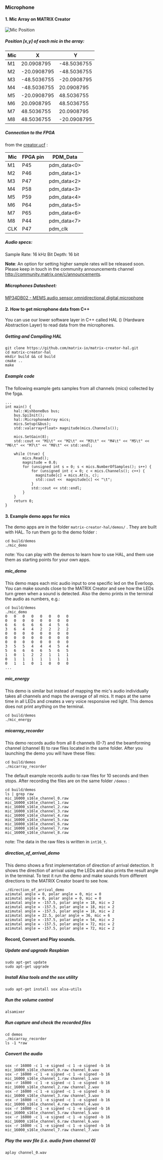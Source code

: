 ### Microphone

#### 1. Mic Array on MATRIX Creator
![Mic Position](../img/mic-position.png)

##### Position [x,y] of each mic in the array:

| Mic  |      X      |      Y      |  
| ---- | ----------- | ----------- |  
|  M1  |  20.0908795 | -48.5036755 |
|  M2  | -20.0908795 | -48.5036755 |
|  M3  | -48.5036755 | -20.0908795 |
|  M4  | -48.5036755 |  20.0908795 |
|  M5  | -20.0908795 |  48.5036755 |
|  M6  |  20.0908795 |  48.5036755 |
|  M7  |  48.5036755 |  20.0908795 |
|  M8  |  48.5036755 | -20.0908795 |


##### Connection to the FPGA 

from the [creator.ucf](https://github.com/matrix-io/matrix-creator-fpga/blob/master/creator_core/creator.ucf) :


| Mic  |   FPGA pin  |   PDM_Data  |  
| ---- | ----------- | ----------- |  
|  M1  |     P45     | pdm_data<0> |
|  M2  |     P46     | pdm_data<1> |
|  M3  |     P47     | pdm_data<2> |
|  M4  |     P58     | pdm_data<3> |
|  M5  |     P59     | pdm_data<4> |
|  M6  |     P64     | pdm_data<5> |
|  M7  |     P65     | pdm_data<6> |
|  M8  |     P44     | pdm_data<7> |
|  CLK |     P47     | pdm_clk     |

##### Audio specs:

Sample Rate: 16 kHz
Bit Depth: 16 bit

**Note**: An option for setting higher sample rates will be released soon.  Please keep in touch in the community announcements channel http://community.matrix.one/c/announcements.


##### Microphones Datasheet:

[MP34DB02 - MEMS audio sensor omnidirectional digital microphone](http://www.st.com/content/ccc/resource/technical/document/datasheet/57/af/88/31/7b/59/4f/77/DM00111225.pdf/files/DM00111225.pdf/jcr:content/translations/en.DM00111225.pdf) 

#### 2. How to get microphone data from C++

You can use our lower software layer in C++ called HAL () (Hardware Abstraction Layer) to read data from the microphones.

##### Getting and Compiling HAL
    git clone https://github.com/matrix-io/matrix-creator-hal.git
    cd matrix-creator-hal 
    mkdir build && cd build
    cmake ..
    make

##### Example code

The following example gets samples from all channels (mics) collected by the fpga.  

    ... 
    int main() {
        hal::WishboneBus bus;
        bus.SpiInit();
        hal::MicrophoneArray mics;
        mics.Setup(&bus);
        std::valarray<float> magnitude(mics.Channels());

        mics.SetGain(8);
        std::cout << "M1\t" << "M2\t" << "M3\t" << "M4\t" << "M5\t" << "M6\t" << "M7\t" << "M8\t" << std::endl;

        while (true) {
            mics.Read();
            magnitude = 0.0;
            for (unsigned int s = 0; s < mics.NumberOfSamples(); s++) {
                for (unsigned int c = 0; c < mics.Channels(); c++) {
                  magnitude[c] = mics.At(s, c);
                  std::cout <<  magnitude[c] << "\t";
                }
                std::cout << std::endl;
            }
        }
        return 0;
    }

#### 3. Example demo apps for mics

The demo apps are in the folder `matrix-creator-hal/demos/` . They are built with HAL. To run them go to the demo folder :

    cd build/demos
    ./mic_demo

note: You can play with the demos to learn how to use HAL, and them use them as starting points for your own apps.

##### mic_demo
This demo maps each mic audio input to one specific led on the Everloop. You can make sounds close to the MATRIX Creator and see how the LEDs turn green when a sound is detected. Also the demo prints in the terminal the audio as numbers, e.g.:

    cd build/demos
    ./mic_demo
    0   0   0   0   0   0   0   0   
    0   0   0   0   0   0   0   0   
    6   6   6   6   6   4   5   6   
    3   6   4   4   2   2   2   2   
    0   0   0   0   0   0   0   0   
    0   0   0   0   0   0   0   0   
    0   0   0   0   0   0   0   0   
    3   5   5   4   4   4   5   4   
    5   6   6   6   6   5   6   5   
    1   0   1   2   2   1   1   1   
    0   1   1   1   1   1   1   1   
    0   1   1   0   1   0   0   0   
    ...

##### mic_energy
This demo is similar but instead of mapping the mic's audio individually takes all channels and maps the average of all mics. It maps at the same time in all LEDs and creates a very voice responsive red light. This demos does not print anything on the terminal.

    cd build/demos
    ./mic_energy

##### micarray_recorder
This demo records audio from all 8 channels (0-7) and the beamforming channel (channel 8) to raw files located in the same folder. After you launching the demo you will have these files:
    
    cd build/demos
    ./micarray_recorder

The default example records audio to raw files for 10 seconds and then stops. After recording the files are on the same folder `/demos` :

    cd build/demos
    ls | grep raw
    mic_16000_s16le_channel_0.raw
    mic_16000_s16le_channel_1.raw
    mic_16000_s16le_channel_2.raw
    mic_16000_s16le_channel_3.raw
    mic_16000_s16le_channel_4.raw
    mic_16000_s16le_channel_5.raw
    mic_16000_s16le_channel_6.raw
    mic_16000_s16le_channel_7.raw
    mic_16000_s16le_channel_8.raw

note: The data in the raw files is written in `int16_t`. 

##### direction_of_arrival_demo

This demo shows a first implementation of direction of arrival detection. It shows the direction of arrival using the LEDs and also prints the result angle in the terminal. To test it run the demo and make sounds from different directions to the MATRIX Creator board to see how. 

    ./direction_of_arrival_demo
    azimutal angle = 0, polar angle = 0, mic = 0
    azimutal angle = 0, polar angle = 0, mic = 0
    azimutal angle = -157.5, polar angle = 18, mic = 2
    azimutal angle = -157.5, polar angle = 18, mic = 2
    azimutal angle = -157.5, polar angle = 18, mic = 2
    azimutal angle = 22.5, polar angle = 36, mic = 6
    azimutal angle = -157.5, polar angle = 54, mic = 2
    azimutal angle = -157.5, polar angle = 72, mic = 2
    azimutal angle = -157.5, polar angle = 72, mic = 2

#### Record, Convert and Play sounds.

##### Update and upgrade Raspbian

    sudo apt-get update
    sudo apt-get upgrade

##### Install _Alsa tools_ and the _sox_ utility

    sudo apt-get install sox alsa-utils 

##### Run the volume control

    alsamixer

##### Run capture and check the recorded files

    cd demos
    ./micarray_recorder
    ls -1 *raw

##### Convert the audio

    sox -r 16000 -c 1 -e signed -c 1 -e signed -b 16 mic_16000_s16le_channel_0.raw channel_0.wav
    sox -r 16000 -c 1 -e signed -c 1 -e signed -b 16 mic_16000_s16le_channel_1.raw channel_1.wav
    sox -r 16000 -c 1 -e signed -c 1 -e signed -b 16 mic_16000_s16le_channel_2.raw channel_2.wav
    sox -r 16000 -c 1 -e signed -c 1 -e signed -b 16 mic_16000_s16le_channel_3.raw channel_3.wav
    sox -r 16000 -c 1 -e signed -c 1 -e signed -b 16 mic_16000_s16le_channel_4.raw channel_4.wav
    sox -r 16000 -c 1 -e signed -c 1 -e signed -b 16 mic_16000_s16le_channel_5.raw channel_5.wav
    sox -r 16000 -c 1 -e signed -c 1 -e signed -b 16 mic_16000_s16le_channel_6.raw channel_6.wav
    sox -r 16000 -c 1 -e signed -c 1 -e signed -b 16 mic_16000_s16le_channel_7.raw channel_7.wav


##### Play the wav file (i.e. audio from channel 0)

    aplay channel_0.wav
